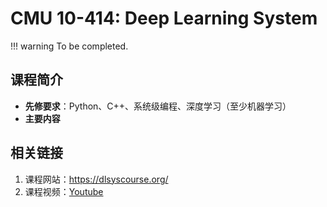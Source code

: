 # CMU 10-414: Deep Learning System

!!! warning
    To be completed.

## 课程简介

- **先修要求**：Python、C++、系统级编程、深度学习（至少机器学习）
- **主要内容**

## 相关链接

1. 课程网站：<https://dlsyscourse.org/>
2. 课程视频：[Youtube](https://www.youtube.com/watch?v=ftP5HeOvsI0)